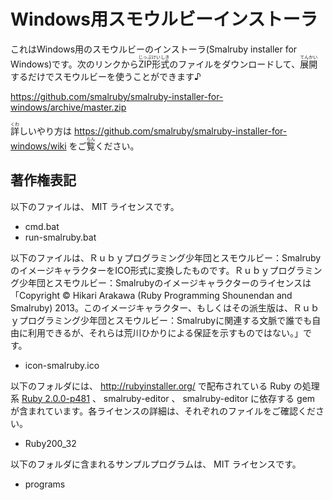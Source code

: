 # Windows用スモウルビーインストーラ

これはWindows用のスモウルビーのインストーラ(Smalruby installer for Windows)です。次のリンクから<ruby>ZIP形式<rp>(</rp><rt>じっぷけいしき</rt><rp>)</rp></ruby>のファイルをダウンロードして、<ruby>展開<rp>（</rp><rt>てんかい</rt><rp>）</rp></ruby>するだけでスモウルビーを使うことができます♪

https://github.com/smalruby/smalruby-installer-for-windows/archive/master.zip

<ruby>詳<rp>（</rp><rt>くわ</rt><rp>）</rp></ruby>しいやり方は https://github.com/smalruby/smalruby-installer-for-windows/wiki をご<ruby>覧<rp>（</rp><rt>らん</rt><rp>）</rp></ruby>ください。

## 著作権表記

以下のファイルは、 MIT ライセンスです。

 * cmd.bat
 * run-smalruby.bat

以下のファイルは、Ｒｕｂｙプログラミング少年団とスモウルビー：SmalrubyのイメージキャラクターをICO形式に変換したものです。Ｒｕｂｙプログラミング少年団とスモウルビー：Smalrubyのイメージキャラクターのライセンスは「Copyright © Hikari Arakawa (Ruby Programming Shounendan and Smalruby) 2013。このイメージキャラクター、もしくはその派生版は、Ｒｕｂｙプログラミング少年団とスモウルビー：Smalrubyに関連する文脈で誰でも自由に利用できるが、それらは荒川ひかりによる保証を示すものではない。」です。

 * icon-smalruby.ico

以下のフォルダには、 http://rubyinstaller.org/ で配布されている Ruby の処理系 [Ruby 2.0.0-p481](http://dl.bintray.com/oneclick/rubyinstaller/ruby-2.0.0-p481-i386-mingw32.7z?direct) 、 smalruby-editor 、 smalruby-editor に依存する gem が含まれています。各ライセンスの詳細は、それぞれのファイルをご確認ください。

 * Ruby200_32

以下のフォルダに含まれるサンプルプログラムは、 MIT ライセンスです。

 * programs
